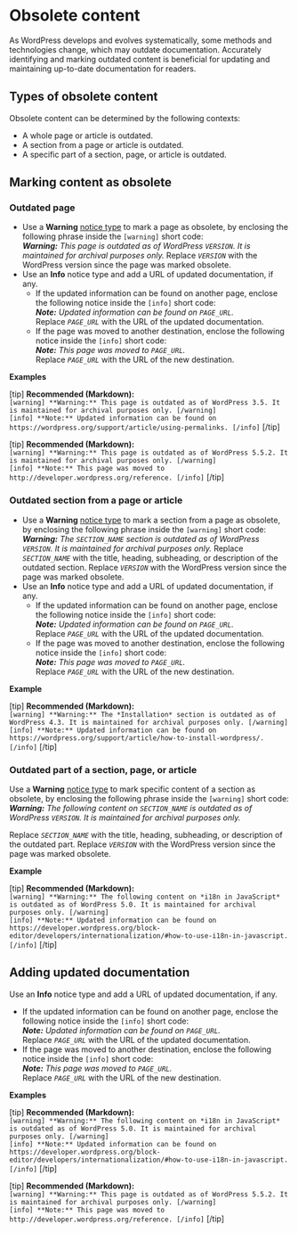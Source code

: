 # Obsolete content

As WordPress develops and evolves systematically, some methods and technologies change, which may outdate documentation. Accurately identifying and marking outdated content is beneficial for updating and maintaining up-to-date documentation for readers.

## Types of obsolete content

Obsolete content can be determined by the following contexts:  
- A whole page or article is outdated.
- A section from a page or article is outdated.
- A specific part of a section, page, or article is outdated.

## Marking content as obsolete

### Outdated page

- Use a **Warning** [notice type]() to mark a page as obsolete, by enclosing the following phrase inside the `[warning]` short code:  
  *__Warning:__ This page is outdated as of WordPress <code><var>VERSION</code></var>. It is maintained for archival purposes only.*
  Replace <code><var>VERSION</code></var> with the WordPress version since the page was marked obsolete.
- Use an **Info** notice type and add a URL of updated documentation, if any.
  - If the updated information can be found on another page, enclose the following notice inside the `[info]` short code:  
   *__Note:__ Updated information can be found on <code><var>PAGE_URL</code></var>.*  
   Replace <code><var>PAGE_URL</code></var> with the URL of the updated documentation.
  - If the page was moved to another destination, enclose the following notice inside the `[info]` short code:  
   *__Note:__ This page was moved to <code><var>PAGE_URL</code></var>.*  
   Replace <code><var>PAGE_URL</code></var> with the URL of the new destination.

**Examples**  

[tip] **Recommended (Markdown):**  
`[warning] **Warning:** This page is outdated as of WordPress 3.5. It is maintained for archival purposes only. [/warning]`  
`[info] **Note:** Updated information can be found on https://wordpress.org/support/article/using-permalinks. [/info]` [/tip]  

[tip] **Recommended (Markdown):**  
`[warning] **Warning:** This page is outdated as of WordPress 5.5.2. It is maintained for archival purposes only. [/warning]`  
`[info] **Note:** This page was moved to http://developer.wordpress.org/reference. [/info]` [/tip]  

### Outdated section from a page or article

- Use a **Warning** [notice type]() to mark a section from a page as obsolete, by enclosing the following phrase inside the `[warning]` short code:  
  *__Warning:__ The <code><var>SECTION_NAME</code></var> section is outdated as of WordPress <code><var>VERSION</code></var>. It is maintained for archival purposes only.*
  Replace <code><var>SECTION_NAME</code></var> with the title, heading, subheading, or description of the outdated section. Replace <code><var>VERSION</code></var> with the WordPress version since the page was marked obsolete.
- Use an **Info** notice type and add a URL of updated documentation, if any.
  - If the updated information can be found on another page, enclose the following notice inside the `[info]` short code:  
   *__Note:__ Updated information can be found on <code><var>PAGE_URL</code></var>.*  
   Replace <code><var>PAGE_URL</code></var> with the URL of the updated documentation.
  - If the page was moved to another destination, enclose the following notice inside the `[info]` short code:  
   *__Note:__ This page was moved to <code><var>PAGE_URL</code></var>.*  
   Replace <code><var>PAGE_URL</code></var> with the URL of the new destination.

**Example**  

[tip] **Recommended (Markdown):**  
`[warning] **Warning:** The *Installation* section is outdated as of WordPress 4.3. It is maintained for archival purposes only. [/warning]`  
`[info] **Note:** Updated information can be found on https://wordpress.org/support/article/how-to-install-wordpress/. [/info]` [/tip]  

### Outdated part of a section, page, or article

Use a **Warning** [notice type]() to mark specific content of a section as obsolete, by enclosing the following phrase inside the `[warning]` short code:  
*__Warning:__ The following content on <code><var>SECTION_NAME</code></var> is outdated as of WordPress <code><var>VERSION</code></var>. It is maintained for archival purposes only.*  

Replace <code><var>SECTION_NAME</code></var> with the title, heading, subheading, or description of the outdated part. Replace <code><var>VERSION</code></var> with the WordPress version since the page was marked obsolete.

**Example**  

[tip] **Recommended (Markdown):**  
`[warning] **Warning:** The following content on *i18n in JavaScript* is outdated as of WordPress 5.0. It is maintained for archival purposes only. [/warning]`  
`[info] **Note:** Updated information can be found on https://developer.wordpress.org/block-editor/developers/internationalization/#how-to-use-i18n-in-javascript. [/info]` [/tip]  

## Adding updated documentation

Use an **Info** notice type and add a URL of updated documentation, if any.  
- If the updated information can be found on another page, enclose the following notice inside the `[info]` short code:  
  *__Note:__ Updated information can be found on <code><var>PAGE_URL</code></var>.*  
  Replace <code><var>PAGE_URL</code></var> with the URL of the updated documentation.
- If the page was moved to another destination, enclose the following notice inside the `[info]` short code:  
  *__Note:__ This page was moved to <code><var>PAGE_URL</code></var>.*  
  Replace <code><var>PAGE_URL</code></var> with the URL of the new destination.

**Examples**  

[tip] **Recommended (Markdown):**  
`[warning] **Warning:** The following content on *i18n in JavaScript* is outdated as of WordPress 5.0. It is maintained for archival purposes only. [/warning]`  
`[info] **Note:** Updated information can be found on https://developer.wordpress.org/block-editor/developers/internationalization/#how-to-use-i18n-in-javascript. [/info]` [/tip]  

[tip] **Recommended (Markdown):**  
`[warning] **Warning:** This page is outdated as of WordPress 5.5.2. It is maintained for archival purposes only. [/warning]`  
`[info] **Note:** This page was moved to http://developer.wordpress.org/reference. [/info]` [/tip]  

